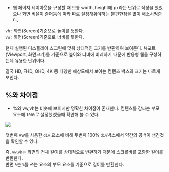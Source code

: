- 웹 페이지 레이아웃을 구성할 때 보통 width, height에 px라는 단위로 작성을 했었으나 화면 비율이 줄어듬에 따라 따로 설정해줘야하는 불편한점을 많이 해소시켜준다.


`vh` : 화면(Screen)기준으로 높이를 뜻한다.  
`vw` : 화면(Screen)기준으로 너비를 뜻한다.

현재 실행된 디스플레이 스크린에 맞춰 상대적인 크기를 반환하여 보여준다. 뷰포트(Viewport, 화면크기)를 기준으로 높이와 너비에 비례하기 때문에 반응형 웹을 구성하는데 유용한 단위이다.

결국 HD, FHD, QHD, 4K 등 다양한 해상도에서 보이는 컨텐츠 박스의 크기는 다르게 보인다.

## %와 차이점
- %와 vw,vh는 비슷해 보이지만 명확한 차이점이 존재한다.
컨텐츠를 감싸는 부모 요소에 `100%`로 설정했었을때 확인해 볼 수 있다.

![](https://velog.velcdn.com/images%2Fpixelstudio%2Fpost%2F09e747dd-dd69-41f1-849d-fb3576807fa2%2FScreenshot%20from%202021-05-10%2017-21-53.png)

첫번째 vw를 사용한 `div` 요소에 비해 두번째 100% `div`박스에서 약간의 공백이 생긴것을 확인할 수 있다.

즉, `vw`,`vh`는 화면의 전체 길이를 상대적으로 반환하기 때문에 스크롤바를 포함한 길이를 반환한다.  
반면 `%`는 `%`를 쓰는 요소의 부모 요소를 기준으로 길이를 반환한다.